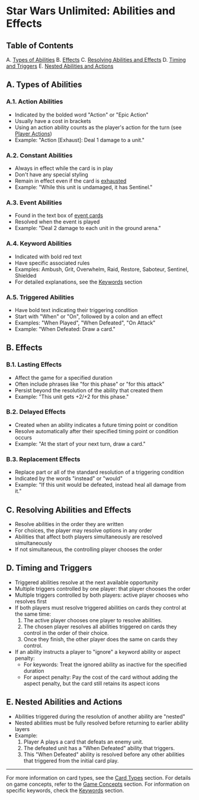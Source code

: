# Star Wars Unlimited: Abilities and Effects

## Table of Contents
A. [Types of Abilities](#a-types-of-abilities)
B. [Effects](#b-effects)
C. [Resolving Abilities and Effects](#c-resolving-abilities-and-effects)
D. [Timing and Triggers](#d-timing-and-triggers)
E. [Nested Abilities and Actions](#e-nested-abilities-and-actions)

## A. Types of Abilities

### A.1. Action Abilities
- Indicated by the bolded word "Action" or "Epic Action"
- Usually have a cost in brackets
- Using an action ability counts as the player's action for the turn (see [Player Actions](player-actions.md))
- Example: "Action [Exhaust]: Deal 1 damage to a unit."

### A.2. Constant Abilities
- Always in effect while the card is in play
- Don't have any special styling
- Remain in effect even if the card is [exhausted](game-concepts.md#5-ready-and-exhausted)
- Example: "While this unit is undamaged, it has Sentinel."

### A.3. Event Abilities
- Found in the text box of [event cards](card-types.md#2-event)
- Resolved when the event is played
- Example: "Deal 2 damage to each unit in the ground arena."

### A.4. Keyword Abilities
- Indicated with bold red text
- Have specific associated rules
- Examples: Ambush, Grit, Overwhelm, Raid, Restore, Saboteur, Sentinel, Shielded
- For detailed explanations, see the [Keywords](keywords.md) section

### A.5. Triggered Abilities
- Have bold text indicating their triggering condition
- Start with "When" or "On", followed by a colon and an effect
- Examples: "When Played", "When Defeated", "On Attack"
- Example: "When Defeated: Draw a card."

## B. Effects

### B.1. Lasting Effects
- Affect the game for a specified duration
- Often include phrases like "for this phase" or "for this attack"
- Persist beyond the resolution of the ability that created them
- Example: "This unit gets +2/+2 for this phase."

### B.2. Delayed Effects
- Created when an ability indicates a future timing point or condition
- Resolve automatically after their specified timing point or condition occurs
- Example: "At the start of your next turn, draw a card."

### B.3. Replacement Effects
- Replace part or all of the standard resolution of a triggering condition
- Indicated by the words "instead" or "would"
- Example: "If this unit would be defeated, instead heal all damage from it."

## C. Resolving Abilities and Effects
- Resolve abilities in the order they are written
- For choices, the player may resolve options in any order
- Abilities that affect both players simultaneously are resolved simultaneously
- If not simultaneous, the controlling player chooses the order

## D. Timing and Triggers
- Triggered abilities resolve at the next available opportunity
- Multiple triggers controlled by one player: that player chooses the order
- Multiple triggers controlled by both players: active player chooses who resolves first
- If both players must resolve triggered abilities on cards they control at the same time:
  1. The active player chooses one player to resolve abilities.
  2. The chosen player resolves all abilities triggered on cards they control in the order of their choice.
  3. Once they finish, the other player does the same on cards they control.
- If an ability instructs a player to "ignore" a keyword ability or aspect penalty:
  - For keywords: Treat the ignored ability as inactive for the specified duration
  - For aspect penalty: Pay the cost of the card without adding the aspect penalty, but the card still retains its aspect icons

## E. Nested Abilities and Actions
- Abilities triggered during the resolution of another ability are "nested"
- Nested abilities must be fully resolved before returning to earlier ability layers
- Example: 
  1. Player A plays a card that defeats an enemy unit. 
  2. The defeated unit has a "When Defeated" ability that triggers.
  3. This "When Defeated" ability is resolved before any other abilities that triggered from the initial card play.

---

For more information on card types, see the [Card Types](card-types.md) section.
For details on game concepts, refer to the [Game Concepts](game-concepts.md) section.
For information on specific keywords, check the [Keywords](keywords.md) section.